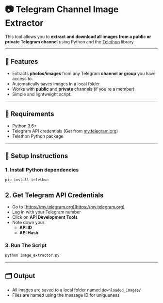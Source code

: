 # 📷 Telegram Channel Image Extractor

This tool allows you to **extract and download all images from a public or private Telegram channel** using Python and the [Telethon](https://github.com/LonamiWebs/Telethon) library.

---

## 🧩 Features

- Extracts **photos/images** from any Telegram **channel or group** you have access to.
- Automatically saves images in a local folder.
- Works with **public** and **private** channels (if you're a member).
- Simple and lightweight script.

---

## 🚀 Requirements

- Python 3.6+
- Telegram API credentials (Get from [my.telegram.org](https://my.telegram.org))
- Telethon Python package

---

## 🔧 Setup Instructions

### 1. **Install Python dependencies**

```bash
pip install telethon
```

## 2. Get Telegram API Credentials

- Go to [https://my.telegram.org](https://my.telegram.org)
- Log in with your Telegram number
- Click on **API Development Tools**
- Note down your:
  - **API ID**
  - **API Hash**


### 3. **Run The Script**

```bash
python image_extractor.py
```

---

## 🗂️ Output

- All images are saved to a local folder named `downloaded_images/`
- Files are named using the message ID for uniqueness


